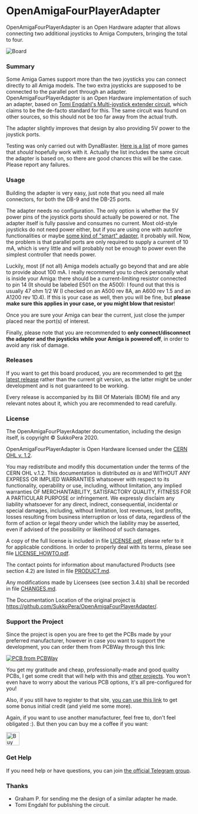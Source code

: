 # OpenAmigaFourPlayerAdapter
OpenAmigaFourPlayerAdapter is an Open Hardware adapter that allows connecting two additional joysticks to Amiga Computers, bringing the total to four.

![Board](https://raw.githubusercontent.com/SukkoPera/OpenAmigaFourPlayerAdapter/master/img/render-top.png)

### Summary
Some Amiga Games support more than the two joysticks you can connect directly to all Amiga models. The two extra joysticks are supposed to be connected to the parallel port through an adapter. OpenAmigaFourPlayerAdapter is an Open Hardware implementation of such an adapter, based on [Tomi Engdahl's Multi-joystick extender circuit](https://www.epanorama.net/documents/joystick/amiga_circuits.html), which claims to be the de-facto standard for this. The same circuit was found on other sources, so this should not be too far away from the actual truth.

The adapter slightly improves that design by also providing 5V power to the joystick ports.

Testing was only carried out with DynaBlaster. [Here is a list](https://aminet.net/package/docs/misc/FourPlayerGames_EN) of more games that *should* hopefully work with it. Actually the list includes the same circuit the adapter is based on, so there are good chances this will be the case. Please report any failures.

### Usage
Building the adapter is very easy, just note that you need all male connectors, for both the DB-9 and the DB-25 ports.

The adapter needs no configuration. The only option is whether the 5V power pins of the joystick ports should actually be powered or not. The adapter itself is fully passive and consumes no current. Most old-style joysticks do not need power either, but if you are using one with autofire functionalities or maybe [some kind of "smart" adapter](https://github.com/SukkoPera/OpenPSX2AmigaPadAdapter), it probably will. Now, the problem is that parallel ports are only required to supply a current of 10 mA, which is very little and will probably not be enough to power even the simplest controller that needs power.

Luckily, most (if not all) Amiga models actually go beyond that and are able to provide about 100 mA. I really recommend you to check personally what is inside your Amiga: there should be a  current-limiting resistor connected to pin 14 (It should be labeled E501 on the A500): I found out that this is usually 47 ohm 1/2 W (I checked on an A500 rev 8A, an A600 rev 1.5 and an A1200 rev 1D.4). If this is your case as well, then you will be fine, but **please make sure this applies in your case, or you might blow that resistor**!

Once you are sure your Amiga can bear the current, just close the jumper placed near the port(s) of interest.

Finally, please note that you are recommended to **only connect/disconnect the adapter and the joysticks while your Amiga is powered off**, in order to avoid any risk of damage.

### Releases
If you want to get this board produced, you are recommended to get [the latest release](https://github.com/SukkoPera/OpenAmigaFourPlayerAdapter/releases) rather than the current git version, as the latter might be under development and is not guaranteed to be working.

Every release is accompanied by its Bill Of Materials (BOM) file and any relevant notes about it, which you are recommended to read carefully.

### License
The OpenAmigaFourPlayerAdapter documentation, including the design itself, is copyright &copy; SukkoPera 2020.

OpenAmigaFourPlayerAdapter is Open Hardware licensed under the [CERN OHL v. 1.2](http://ohwr.org/cernohl).

You may redistribute and modify this documentation under the terms of the CERN OHL v.1.2. This documentation is distributed *as is* and WITHOUT ANY EXPRESS OR IMPLIED WARRANTIES whatsoever with respect to its functionality, operability or use, including, without limitation, any implied warranties OF MERCHANTABILITY, SATISFACTORY QUALITY, FITNESS FOR A PARTICULAR PURPOSE or infringement. We expressly disclaim any liability whatsoever for any direct, indirect, consequential, incidental or special damages, including, without limitation, lost revenues, lost profits, losses resulting from business interruption or loss of data, regardless of the form of action or legal theory under which the liability may be asserted, even if advised of the possibility or likelihood of such damages.

A copy of the full license is included in file [LICENSE.pdf](LICENSE.pdf), please refer to it for applicable conditions. In order to properly deal with its terms, please see file [LICENSE_HOWTO.pdf](LICENSE_HOWTO.pdf).

The contact points for information about manufactured Products (see section 4.2) are listed in file [PRODUCT.md](PRODUCT.md).

Any modifications made by Licensees (see section 3.4.b) shall be recorded in file [CHANGES.md](CHANGES.md).

The Documentation Location of the original project is https://github.com/SukkoPera/OpenAmigaFourPlayerAdapter/.

### Support the Project
Since the project is open you are free to get the PCBs made by your preferred manufacturer, however in case you want to support the development, you can order them from PCBWay through this link:

[![PCB from PCBWay](https://www.pcbway.com/project/img/images/frompcbway.png)](https://www.pcbway.com/project/shareproject/OpenAmigaFourPlayerAdapter_V1.html)

You get my gratitude and cheap, professionally-made and good quality PCBs, I get some credit that will help with this and [other projects](https://www.pcbway.com/project/member/shareproject/?bmbid=41100). You won't even have to worry about the various PCB options, it's all pre-configured for you!

Also, if you still have to register to that site, [you can use this link](https://www.pcbway.com/setinvite.aspx?inviteid=41100) to get some bonus initial credit (and yield me some more).

Again, if you want to use another manufacturer, feel free to, don't feel obligated :). But then you can buy me a coffee if you want:

<a href='https://ko-fi.com/L3L0U18L' target='_blank'><img height='36' style='border:0px;height:36px;' src='https://az743702.vo.msecnd.net/cdn/kofi2.png?v=2' border='0' alt='Buy Me a Coffee at ko-fi.com' /></a>

### Get Help
If you need help or have questions, you can join [the official Telegram group](https://t.me/joinchat/HUHdWBC9J9JnYIrvTYfZmg).

### Thanks
- Graham P. for sending me the design of a similar adapter he made.
- Tomi Engdahl for publishing the circuit.
